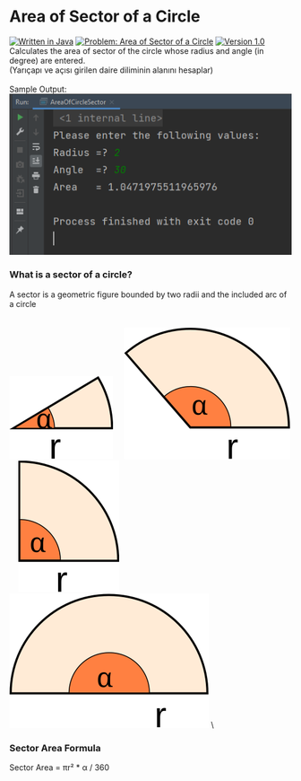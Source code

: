 # Area of Sector of a Circle
[![Written in Java](https://img.shields.io/badge/language-java-green)](#)
[![Problem: Area of Sector of a Circle](https://img.shields.io/badge/problem-Area%20of%20Sector%20of%20a%20Circle-important)](#)
[![Version 1.0](https://img.shields.io/badge/version-1.0-informational)](#)\
Calculates the area of sector of the circle  whose radius and angle (in degree) are entered.\
(Yarıçapı ve açısı girilen daire diliminin alanını hesaplar)\
\
Sample Output:\
[![Sample Output](/assets/images/areaofcirclesector.png)](#)

### What is a sector of a circle?
A sector is a geometric figure bounded by two radii and the included arc of a circle\
\
\
<span>
[![Sample Output](/assets/images/areaofcirclesector-sector-4.svg)](#) &nbsp; &nbsp;
[![Sample Output](/assets/images/areaofcirclesectorsector.svg)](#) &nbsp; &nbsp;
[![Sample Output](/assets/images/areaofcirclesector-quadrant.svg)](#) &nbsp; &nbsp;
[![Sample Output](/assets/images/areaofcirclesector-semicircle.svg)](#) 
</span>
\
### Sector Area Formula
Sector Area = πr² * α / 360
